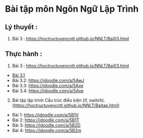 # Bài tập môn Ngôn Ngữ Lập Trình 

## Lý thuyết :
1. Bài 3 : https://hoctructuyencntt.github.io/NNLT/Bai03.html

## Thực hành :
1. Bài 3 : https://hoctructuyencntt.github.io/NNLT/Bai03.html
- [Bài 3.1](https://jdoodle.com/a/5Awu)
- Bài 3.2: https://jdoodle.com/a/5AwJ
- Bài 3.3: https://jdoodle.com/a/5Axe
- Bài 3.4: https://jdoodle.com/a/5Axe
 
 
2. Bài tập lập trình Cấu trúc điều kiện (if, switch). (https://hoctructuyencntt.github.io/NNLT/Baitap.html)
-  Bài 1: https://jdoodle.com/a/5B1V
-  Bài 2: https://jdoodle.com/a/5B1T
-  Bài 3: https://jdoodle.com/a/5B2D
-  Bài 4: https://jdoodle.com/a/5B2m
